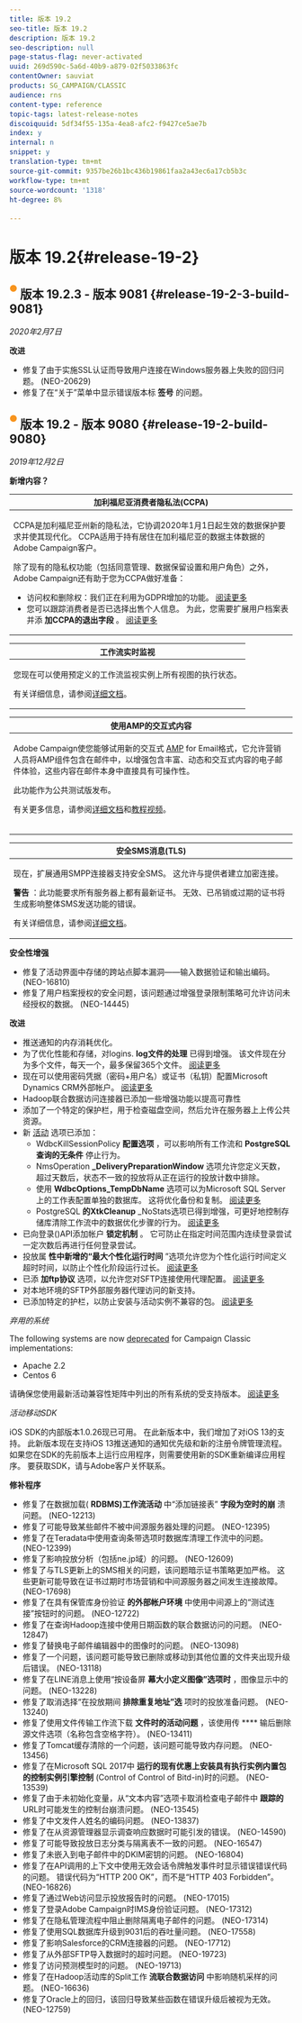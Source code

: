 ```yaml
---
title: 版本 19.2
seo-title: 版本 19.2
description: 版本 19.2
seo-description: null
page-status-flag: never-activated
uuid: 269d590c-5a6d-40b9-a879-02f5033863fc
contentOwner: sauviat
products: SG_CAMPAIGN/CLASSIC
audience: rns
content-type: reference
topic-tags: latest-release-notes
discoiquuid: 5df34f55-135a-4ea8-afc2-f9427ce5ae7b
index: y
internal: n
snippet: y
translation-type: tm+mt
source-git-commit: 9357be26b1bc436b19861faa2a43ec6a17cb5b3c
workflow-type: tm+mt
source-wordcount: '1318'
ht-degree: 8%

---
```



# 版本 19.2{#release-19-2}

## ![](assets/do-not-localize/orange_2.png) 版本 19.2.3 - 版本 9081 {#release-19-2-3-build-9081}

_2020年2月7日_

**改进**

* 修复了由于实施SSL认证而导致用户连接在Windows服务器上失败的回归问题。 (NEO-20629)
* 修复了在“关于”菜单中显示错误版本标 **签号** 的问题。

## ![](assets/do-not-localize/orange_2.png) 版本 19.2 - 版本 9080 {#release-19-2-build-9080}

_2019年12月2日_

**新增内容？**

<table> 
 <thead> 
  <tr> 
   <th> <strong>加利福尼亚消费者隐私法(CCPA)</strong><br /> </th> 
  </tr> 
 </thead> 
 <tbody> 
  <tr> 
   <td> <p>CCPA是加利福尼亚州新的隐私法，它协调2020年1月1日起生效的数据保护要求并使其现代化。 CCPA适用于持有居住在加利福尼亚的数据主体数据的Adobe Campaign客户。</p>
    <p>除了现有的隐私权功能（包括同意管理、数据保留设置和用户角色）之外，Adobe Campaign还有助于您为CCPA做好准备：</p>
    <ul>
      <li>访问权和删除权：我们正在利用为GDPR增加的功能。 <a href="https://helpx.adobe.com/campaign/kb/acc-privacy.html#righttoaccess">阅读更多</a></li>
      <li>您可以跟踪消费者是否已选择出售个人信息。 为此，您需要扩展用户档案表并添 <strong>加CCPA的退出字段</strong> 。 <a href="https://helpx.adobe.com/campaign/kb/acc-privacy.html#ccpa">阅读更多</a></li></td> 
  </tr> 
 </tbody> 
</table>

<table> 
 <thead> 
  <tr> 
   <th> <strong>工作流实时监视</strong><br /> </th> 
  </tr> 
 </thead> 
 <tbody> 
  <tr> 
   <td> <p>您现在可以使用预定义的工作流监视实例上所有视图的执行状态。</p>
   <p>有关详细信息，请参阅<a href="../../workflow/using/monitoring-workflow-execution.md#filtering-workflows-status">详细文档</a>。</p></td> 
  </tr> 
 </tbody> 
</table>


<table> 
 <thead> 
  <tr> 
   <th> <strong>使用AMP的交互式内容</strong><br /> </th> 
  </tr> 
 </thead> 
 <tbody> 
  <tr> 
<td> <p>Adobe Campaign使您能够试用新的交互式 <a href="https://amp.dev/about/email/">AMP</a> for Email格式，它允许营销人员将AMP组件包含在邮件中，以增强包含丰富、动态和交互式内容的电子邮件体验，这些内容在邮件本身中直接具有可操作性。</p>
   <p>此功能作为公共测试版发布。</p>
   <p>有关更多信息，请参阅<a href="../../delivery/using/defining-interactive-content.md">详细文档</a>和<a href="https://docs.adobe.com/content/help/en/campaign-learn/campaign-classic-tutorials/sending-messages/email-channel/defining-interactive-email-content-with-amp.html">教程视频</a>。</p><br /></td> 
  </tr> 
 </tbody> 
</table>


<table> 
 <thead> 
  <tr> 
   <th> <strong>安全SMS消息(TLS)</strong><br /> </th> 
  </tr> 
 </thead> 
 <tbody> 
  <tr> 
<td> <p>现在，扩展通用SMPP连接器支持安全SMS。 这允许与提供者建立加密连接。</p> <p><strong>警告</strong> ：此功能要求所有服务器上都有最新证书。 无效、已吊销或过期的证书将生成影响整体SMS发送功能的错误。</p><p>有关详细信息，请参阅<a href="https://helpx.adobe.com/cn/campaign/kb/sms-connector-protocol-and-settings.html">详细文档</a>。 </p> </td> 
  </tr> 
 </tbody> 
</table>

**安全性增强**

* 修复了活动界面中存储的跨站点脚本漏洞——输入数据验证和输出编码。 (NEO-16810)
* 修复了用户档案授权的安全问题，该问题通过增强登录限制策略可允许访问未经授权的数据。 (NEO-14445)

**改进**

* 推送通知的内存消耗优化。
* 为了优化性能和存储，对logins. **log文件的处理** 已得到增强。 该文件现在分为多个文件，每天一个，最多保留365个文件。 [阅读更多](../../production/using/log-files.md)
* 现在可以使用密码凭据（密码+用户名）或证书（私钥）配置Microsoft Dynamics CRM外部帐户。 [阅读更多](../../platform/using/external-accounts.md#microsoft-dynamics-crm-external-account)
* Hadoop联合数据访问连接器已添加一些增强功能以提高可靠性
* 添加了一个特定的保护栏，用于检查磁盘空间，然后允许在服务器上上传公共资源。
* 新 [活动](../../installation/using/configuring-campaign-options.md) 选项已添加：
   * WdbcKillSessionPolicy **配置选项** ，可以影响所有工作流和 **PostgreSQL查询的无条件** 停止行为。
   * NmsOperation **_DeliveryPreparationWindow** 选项允许您定义天数，超过天数后，状态不一致的投放将从正在运行的投放计数中排除。
   * 使用 **WdbcOptions_TempDbName** 选项可以为Microsoft SQL Server上的工作表配置单独的数据库。 这将优化备份和复制。 [阅读更多](../../production/using/rdbms-specific-recommendations.md#microsoft-sql-server)
   * PostgreSQL **的XtkCleanup** _NoStats选项已得到增强，可更好地控制存储库清除工作流中的数据优化步骤的行为。 [阅读更多](../../production/using/database-cleanup-workflow.md#statistics-update)
* 已向登录()API添加帐户 **锁定机制** 。 它可防止在指定时间范围内连续登录尝试一定次数后再进行任何登录尝试。
* 投放属 **性中新增的“最大个性化运行时间** ”选项允许您为个性化运行时间定义超时时间，以防止个性化阶段运行过长。 [阅读更多](../../delivery/using/personalization-fields.md#timing-out-personalization)
* 已添 **加ftp协议** 选项，以允许您对SFTP连接使用代理配置。 [阅读更多](../../installation/using/configuring-campaign-server.md#proxy-connection-configuration)
* 对本地环境的SFTP外部服务器代理访问的新支持。
* 已添加特定的护栏，以防止安装与活动实例不兼容的包。 [阅读更多](../../installation/using/installing-campaign-standard-packages.md)

_弃用的系统_

The following systems are now [deprecated](https://helpx.adobe.com/cn/campaign/kb/deprecated-and-removed-features.html) for Campaign Classic implementations:
* Apache 2.2
* Centos 6

请确保您使用最新活动兼容性矩阵中列出的所有系统的受支持版本。 [阅读更多](https://helpx.adobe.com/cn/campaign/kb/compatibility-matrix.html)

_活动移动SDK_

iOS SDK的内部版本1.0.26现已可用。 在此新版本中，我们增加了对iOS 13的支持。 此新版本现在支持iOS 13推送通知的通知优先级和新的注册令牌管理流程。 如果您在SDK的先前版本上运行应用程序，则需要使用新的SDK重新编译应用程序。 要获取SDK，请与Adobe客户关怀联系。

**修补程序**

* 修复了在数据加载( **RDBMS)工作流活动** 中“添加链接表” **字段为空时的崩** 溃问题。 (NEO-12213)
* 修复了可能导致某些邮件不被中间源服务器处理的问题。 (NEO-12395)
* 修复了在Teradata中使用查询条带选项时数据库清理工作流中的问题。 (NEO-12399)
* 修复了影响投放分析（包括ne.jp域）的问题。 (NEO-12609)
* 修复了与TLS更新上的SMS相关的问题，该问题暗示证书策略更加严格。 这些更新可能导致在证书过期时市场营销和中间源服务器之间发生连接故障。 (NEO-17698)
* 修复了在具有保管库身份验证 **的外部帐户环境** 中使用中间源上的“测试连接”按钮时的问题。 (NEO-12722)
* 修复了在查询Hadoop连接中使用日期函数的联合数据访问的问题。 (NEO-12847)
* 修复了替换电子邮件编辑器中的图像时的问题。 (NEO-13098)
* 修复了一个问题，该问题可能导致已删除或移动到其他位置的文件夹出现升级后错误。 (NEO-13118)
* 修复了在LINE消息上使用“按设备屏 **幕大小定义图像”选项时** ，图像显示中的问题。 (NEO-13228)
* 修复了取消选择“在投放期间 **排除重复地址”选** 项时的投放准备问题。 (NEO-13240)
* 修复了使用文件传输工作流下载 **文件时的活动问题** ，该使用传 **** 输后删除源文件选项（名称包含空格字符）。 (NEO-13411)
* 修复了Tomcat缓存清除的一个问题，该问题可能导致内存问题。 (NEO-13456)
* 修复了在Microsoft SQL 2017中 **运行的现有优惠上安装具有执行实例内置包的控制实例引擎控制** (Control of Control of Bitd-in)时的问题。 (NEO-13539)
* 修复了由于未初始化变量，从“文本内容”选项卡取消检查电子邮件中 **跟踪的** URL时可能发生的控制台崩溃问题。 (NEO-13545)
* 修复了中文发件人姓名的编码问题。 (NEO-13837)
* 修复了在从资源管理器显示调查响应数据时可能引发的错误。 (NEO-14590)
* 修复了可能导致投放日志分类与隔离表不一致的问题。 (NEO-16547)
* 修复了未嵌入到电子邮件中的DKIM密钥的问题。 (NEO-16804)
* 修复了在API调用的上下文中使用无效会话令牌触发事件时显示错误错误代码的问题。 错误代码为“HTTP 200 OK”，而不是“HTTP 403 Forbidden”。 (NEO-16826)
* 修复了通过Web访问显示投放报告时的问题。 (NEO-17015)
* 修复了登录Adobe Campaign时IMS身份验证问题。 (NEO-17312)
* 修复了在隐私管理流程中阻止删除隔离电子邮件的问题。 (NEO-17314)
* 修复了使用SQL数据库升级到9031后的吞吐量问题。 (NEO-17558)
* 修复了影响Salesforce的CRM连接器的问题。 (NEO-17712)
* 修复了从外部SFTP导入数据时的超时问题。 (NEO-19723)
* 修复了访问预测模型时的问题。 (NEO-19713)
* 修复了在Hadoop活动库的Split工作 **流联合数据访问** 中影响随机采样的问题。 (NEO-16636)
* 修复了Oracle上的回归，该回归导致某些函数在错误升级后被视为无效。 (NEO-12759)


